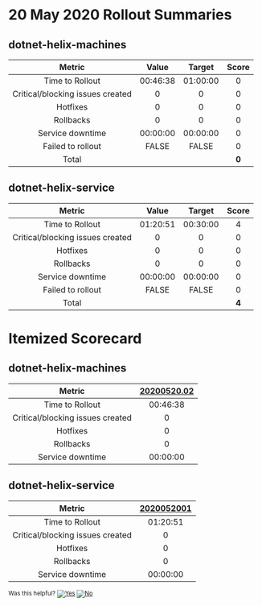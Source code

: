 # 20 May 2020 Rollout Summaries

## dotnet-helix-machines

|              Metric              |   Value  |  Target  |   Score   |
|:--------------------------------:|:--------:|:--------:|:---------:|
| Time to Rollout                  | 00:46:38 | 01:00:00 |     0     |
| Critical/blocking issues created |     0    |    0     |     0     |
| Hotfixes                         |     0    |    0     |     0     |
| Rollbacks                        |     0    |    0     |     0     |
| Service downtime                 | 00:00:00 | 00:00:00 |     0     |
| Failed to rollout                |   FALSE  |   FALSE  |     0     |
| Total                            |          |          |   **0**   |


## dotnet-helix-service

|              Metric              |   Value  |  Target  |   Score   |
|:--------------------------------:|:--------:|:--------:|:---------:|
| Time to Rollout                  | 01:20:51 | 00:30:00 |     4     |
| Critical/blocking issues created |     0    |    0     |     0     |
| Hotfixes                         |     0    |    0     |     0     |
| Rollbacks                        |     0    |    0     |     0     |
| Service downtime                 | 00:00:00 | 00:00:00 |     0     |
| Failed to rollout                |   FALSE  |   FALSE  |     0     |
| Total                            |          |          |   **4**   |


# Itemized Scorecard

## dotnet-helix-machines

| Metric | [20200520.02](https://dev.azure.com/dnceng/7ea9116e-9fac-403d-b258-b31fcf1bb293/_build/results?buildId=653406) |
|:-----:|:-----:|
| Time to Rollout | 00:46:38 |
| Critical/blocking issues created | 0 |
| Hotfixes | 0 |
| Rollbacks | 0 |
| Service downtime | 00:00:00 |


## dotnet-helix-service

| Metric | [2020052001](https://dev.azure.com/dnceng/7ea9116e-9fac-403d-b258-b31fcf1bb293/_build/results?buildId=653601) |
|:-----:|:-----:|
| Time to Rollout | 01:20:51 |
| Critical/blocking issues created | 0 |
| Hotfixes | 0 |
| Rollbacks | 0 |
| Service downtime | 00:00:00 |



<!-- Begin Generated Content: Doc Feedback -->
<sub>Was this helpful? [![Yes](https://helix.dot.net/f/ip/5?p=Documentation%5CTeamProcess%5CRollout-Scorecards%5CScorecard_2020-05-20.md)](https://helix.dot.net/f/p/5?p=Documentation%5CTeamProcess%5CRollout-Scorecards%5CScorecard_2020-05-20.md) [![No](https://helix.dot.net/f/in)](https://helix.dot.net/f/n/5?p=Documentation%5CTeamProcess%5CRollout-Scorecards%5CScorecard_2020-05-20.md)</sub>
<!-- End Generated Content-->
